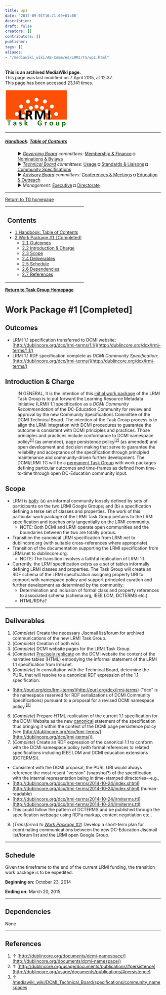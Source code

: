 ```yaml
---
title: wp1
date: '2017-09-01T16:21:09+01:00'
description: 
draft: false
creators: []
contributors: []
publisher: 
tags: []
aliases:
- "/mediawiki_wiki/AB-Comm/ed/LRMI/TG/wp1.html"
---
```


 **This is an archived MediaWiki page.**  
This page was last modified on 7 April 2015, at 12:37.  
This page has been accessed 23,141 times.

[<img alt="DCMI/LRMI Tas Group" src="/mediawiki_wiki/images/DC-LRMI_TG.png" width="200" height="121">](/mediawiki_wiki/images/DC-LRMI_TG.png)

* * *

##### [Handbook](/mediawiki_wiki/DCMI_Handbook "DCMI Handbook"): [Table of Contents](/mediawiki_wiki/DCMI_Handbook/) 
<dl>
<dd> ► <i><a href="/mediawiki_wiki/DCMI_Governing_Board.md" title="DCMI Governing Board">Governing Board</a> committees:</i> <a href="/mediawiki_wiki/DCMI_Governing_Board/finance.md" title="DCMI Governing Board/finance">Membership &amp; Finance</a> ◘ <a href="/mediawiki_wiki/DCMI_Governing_Board/nominations.md" title="DCMI Governing Board/nominations">Nominations &amp; Bylaws</a> 
</dd>
<dd> ► <i><a href="/mediawiki_wiki/DCMI_Technical_Board.md" title="DCMI Technical Board">Technical Board</a> committees:</i> <a href="/mediawiki_wiki/DCMI_Technical_Board/usage.md" title="DCMI Technical Board/usage">Usage</a> ◘ <a href="/mediawiki_wiki/DCMI_Technical_Board/standards.md" title="DCMI Technical Board/standards">Standards &amp; Liaisons</a> ◘ <a href="/mediawiki_wiki/DCMI_Technical_Board/specifications.md" title="DCMI Technical Board/specifications">Community Specifications</a>
</dd>
<dd> ► <i><a href="/mediawiki_wiki/DCMI_Advisory_Board.md" title="DCMI Advisory Board">Advisory Board</a> committees:</i> <a href="/mediawiki_wiki/DCMI_Advisory_Board/meetings.md" title="DCMI Advisory Board/meetings">Conferences &amp; Meetings</a> ◘ <a href="/mediawiki_wiki/DCMI_Advisory_Board/documentation.md" title="DCMI Advisory Board/documentation">Education &amp; Outreach</a>
</dd>
<dd> ► <i>Management:</i> <a href="/mediawiki_wiki/Exec_Committee.md" title="Exec Committee">Executive</a> ◘ <a href="/mediawiki_wiki/Exec_Committee/directorate.md" title="Exec Committee/directorate">Directorate</a>
</dd>
</dl>

* * *

[Return to TG homepage](/mediawiki_wiki/AB-Comm/ed/LRMI/TG)

<table id="toc" class="toc">
  <tr>
    <td>
      <div id="toctitle">
        <h2>Contents</h2>
      </div>
      <ul>
        <li class="toclevel-1"><a href="#Handbook:_Table_of_Contents"><span class="tocnumber">1</span> <span class="toctext">Handbook: Table of Contents</span></a></li>
        <li class="toclevel-1 tocsection-1">
          <a href="#Work_Package_.231_.5BCompleted.5D"><span class="tocnumber">2</span> <span class="toctext">Work Package #1 [Completed]</span></a>
          <ul>
            <li class="toclevel-2 tocsection-2"><a href="#Outcomes"><span class="tocnumber">2.1</span> <span class="toctext">Outcomes</span></a></li>
            <li class="toclevel-2 tocsection-3"><a href="#Introduction_.26_Charge"><span class="tocnumber">2.2</span> <span class="toctext">Introduction &amp; Charge</span></a></li>
            <li class="toclevel-2 tocsection-4"><a href="#Scope"><span class="tocnumber">2.3</span> <span class="toctext">Scope</span></a></li>
            <li class="toclevel-2 tocsection-5"><a href="#Deliverables"><span class="tocnumber">2.4</span> <span class="toctext">Deliverables</span></a></li>
            <li class="toclevel-2 tocsection-6"><a href="#Schedule"><span class="tocnumber">2.5</span> <span class="toctext">Schedule</span></a></li>
            <li class="toclevel-2 tocsection-7"><a href="#Dependencies"><span class="tocnumber">2.6</span> <span class="toctext">Dependencies</span></a></li>
            <li class="toclevel-2 tocsection-8"><a href="#References"><span class="tocnumber">2.7</span> <span class="toctext">References</span></a></li>
          </ul>
        </li>
      </ul>
    </td>
  </tr>
</table>


**[Return to Task Group Homepage](/mediawiki_wiki/AB-Comm/ed/LRMI/TG)**

# Work Package #1 [Completed] 

## Outcomes 

- LRMI 1.1 specification transferred to DCMI website: [http://dublincore.org/dcx/lrmi-terms/1.1/](http://dublincore.org/dcx/lrmi-terms/1.1/)
- LRMI 1.1 RDF specification complete as _DCMI Community Specification_: [http://dublincore.org/dcx/lrmi-terms/](http://dublincore.org/dcx/lrmi-terms/)

## Introduction & Charge 
<dl><dd> IN GENERAL, It is the intention of this <u>initial work package</u> of the LRMI Task Group is to put forward the Learning Resource Metadata Initiative (LRMI) 1.1 specification as a <i>DCMI Community Recommendation</i> of the DC-Education Community for review and approval by the new Community Specifications Committee of the DCMI Technical Board. The intention of the Task Group process is to align the LRMI integration with DCMI procedures to guarantee the outcome is consistent with DCMI principles and practices. Those principles and practices include conformance to DCMI namespace policy<sup id="cite_ref-0" class="reference"><a href="#cite_note-0">[1]</a></sup> (as amended), page persistence policy<sup id="cite_ref-1" class="reference"><a href="#cite_note-1">[2]</a></sup> (as amended) and open development and decision making that serve to guarantee the reliability and acceptance of the specification through principled maintenance and community-driven further development. The DCMI/LRMI TG will be a <u>permanent Task Group</u> with work packages defining particular outcomes and time-frames as defined from time-to-time through open DC-Education community input.
</dd></dl>

## Scope 

- LRMI is <u>both</u>: (a) an informal community loosely defined by sets of participants on the two LRMI Google Groups; and (b) a specification defining a terse set of classes and properties. The work of this particular work package of the LRMI Task Group pertains to the LRMI specification and touches only tangentially on the LRMI community. 
  - NOTE: Both DCMI and LRMI operate open communities and the boundaries between the two are totally porous.
- Transition the canonical LRMI specification from LRMI.net to dublincore.org (with suitable cross-references where appropriate).
- Transition of the documentation supporting the LRMI specification from LRMI.net to dublincore.org.
  - NOTE: The transition involves a faithful replication of LRMI 1.1.
- Currently, the LRMI specification exists as a set of tables informally defining LRMI classes and properties. The Task Group will create an RDF schema of the LRMI specification assigning property URI to comport with namespace policy and support principled curation and further development as determined by the community;
  - Determination and inclusion of formal class and property references to associated schema (schema.org, IEEE LOM, DCTERMS etc.).
  - HTML/RDFa?

* * *

## Deliverables 

1. (_Complete_) Create the necessary Jiscmail list/forum for archived communications of the new LRMI Task Group.
2. (_Complete_) Creation of both wiki. 
3. (_Complete_) DCMI website pages for the LRMI Task Group.
4. (_Complete_) <u>Precisely replicate</u> on the DCMI website the content of the narrative tables (HTML) embodying the informal statement of the LRMI 1.1 specification from lrmi.net.
5. (_Complete_) In consultation with the Technical Board, determine the PURL that will resolve to a canonical RDF expression of the 1.1 specification:
  - [http://purl.org/dcx/lrmi-terms](http://purl.org/dcx/lrmi-terms) ("dcx" is the namespace reserved for RDF serializations of DCMI Community Specifications) pursuant to a proposal for a revised DCMI namespace policy.<sup id="cite_ref-2" class="reference"><a href="#cite_note-2">[3]</a></sup>
6. (_Complete_) Prepare HTML replication of the current 1.1 specification for the DCMI Website as the new <u>canonical</u> statement of the specification thus bringing it within the context of the DCMI page persistence policy (see [http://dublincore.org/dcx/lrmi-terms/](http://dublincore.org/dcx/lrmi-terms/)). 
7. (_Complete_) Create an RDF expression of the canonical 1.1 to conform with the DCMI namespace policy (with formal references to related specifications including IEEE LOM and DCMI education extensions (DCTERMS)).
  - Consistent with the DCMI proposal, the PURL URI would always reference the most resent "version" (snapshot?) of the specification with the internal representation being in time-stamped directories--e.g., 
  - [http://dublincore.org/dcx/lrmi-terms/2014-10-24/index.shtml](http://dublincore.org/dcx/lrmi-terms/2014-10-24/index.shtml) (human-readable)
  - [http://dublincore.org/dcx/lrmi-terms/2014-10-24/lrmiterms.ttl](http://dublincore.org/dcx/lrmi-terms/2014-10-24/lrmiterms.ttl)
  - This could follow the pattern of DCTERMS and be published through the specification webpage using RDFa markup, content negotiation etc..
8. (_Transferred to [Work Package #2](/mediawiki_wiki/AB-Comm/ed/LRMI/TG/wp2)_) Develop a short-term plan for coordinating communications between the new DC-Education Jiscmail list/forum list and the LRMI open Google Group.

* * *

## Schedule 

Given the timeframe to the end of the current LRMI funding, the transition work package is to be expedited.

**Beginning on:** October 23, 2014

**Ending on:** March 20, 2015

* * *

## Dependencies 

None

* * *

## References 

1. ↑ [http://dublincore.org/documents/dcmi-namespace/](http://dublincore.org/documents/dcmi-namespace/)
2. ↑ [http://dublincore.org/usage/documents/publications/#persistence](http://dublincore.org/usage/documents/publications/#persistence)
3. ↑ [/mediawiki_wiki/DCMI\_Technical\_Board/specifications/community\_namespaces](/mediawiki_wiki/DCMI_Technical_Board/specifications/community_namespaces)

